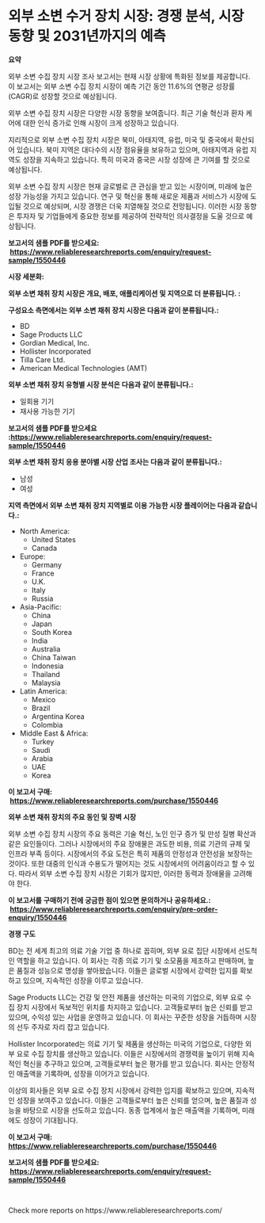<p><h1>외부 소변 수거 장치 시장: 경쟁 분석, 시장 동향 및 2031년까지의 예측</h1></p><p><strong>요약</strong></p>
<p><p>외부 소변 수집 장치 시장 조사 보고서는 현재 시장 상황에 특화된 정보를 제공합니다. 이 보고서는 외부 소변 수집 장치 시장이 예측 기간 동안 11.6%의 연평균 성장률(CAGR)로 성장할 것으로 예상됩니다.</p><p>외부 소변 수집 장치 시장은 다양한 시장 동향을 보여줍니다. 최근 기술 혁신과 환자 케어에 대한 인식 증가로 인해 시장이 크게 성장하고 있습니다.</p><p>지리적으로 외부 소변 수집 장치 시장은 북미, 아태지역, 유럽, 미국 및 중국에서 확산되어 있습니다. 북미 지역은 대다수의 시장 점유율을 보유하고 있으며, 아태지역과 유럽 지역도 성장을 지속하고 있습니다. 특히 미국과 중국은 시장 성장에 큰 기여를 할 것으로 예상됩니다.</p><p>외부 소변 수집 장치 시장은 현재 글로벌로 큰 관심을 받고 있는 시장이며, 미래에 높은 성장 가능성을 가지고 있습니다. 연구 및 혁신을 통해 새로운 제품과 서비스가 시장에 도입될 것으로 예상되며, 시장 경쟁은 더욱 치열해질 것으로 전망됩니다. 이러한 시장 동향은 투자자 및 기업들에게 중요한 정보를 제공하여 전략적인 의사결정을 도울 것으로 예상됩니다.</p></p>
<p><strong>보고서의 샘플 PDF를 받으세요: &nbsp;<a href="https://www.reliableresearchreports.com/enquiry/request-sample/1550446">https://www.reliableresearchreports.com/enquiry/request-sample/1550446</a></strong></p>
<p><strong>시장 세분화:</strong></p>
<p><strong> 외부 소변 채취 장치 시장은 개요, 배포, 애플리케이션 및 지역으로 더 분류됩니다. :</strong></p>
<p><strong>구성요소 측면에서는 외부 소변 채취 장치 시장은 다음과 같이 분류됩니다.:</strong></p>
<p><ul><li>BD</li><li>Sage Products LLC</li><li>Gordian Medical, Inc.</li><li>Hollister Incorporated</li><li>Tilla Care Ltd.</li><li>American Medical Technologies (AMT)</li></ul></p>
<p><strong> 외부 소변 채취 장치 유형별 시장 분석은 다음과 같이 분류됩니다.:</strong></p>
<p><ul><li>일회용 기기</li><li>재사용 가능한 기기</li></ul></p>
<p><strong>보고서의 샘플 PDF를 받으세요 :<a href="https://www.reliableresearchreports.com/enquiry/request-sample/1550446">https://www.reliableresearchreports.com/enquiry/request-sample/1550446</a></strong></p>
<p><strong> 외부 소변 채취 장치 응용 분야별 시장 산업 조사는 다음과 같이 분류됩니다.:</strong></p>
<p><ul><li>남성</li><li>여성</li></ul></p>
<p><strong>지역 측면에서 외부 소변 채취 장치 지역별로 이용 가능한 시장 플레이어는 다음과 같습니다.:</strong></p>
<p><ul>
    <li>
        North America:
        <ul>
            <li>United States</li>
            <li>Canada</li>
        </ul>
    </li>
    <li>
        Europe:
        <ul>
            <li>Germany</li>
            <li>France</li>
            <li>U.K.</li>
            <li>Italy</li>
            <li>Russia</li>
        </ul>
    </li>
    <li>
        Asia-Pacific:
        <ul>
            <li>China</li>
            <li>Japan</li>
            <li>South Korea</li>
            <li>India</li>
            <li>Australia</li>
            <li>China Taiwan</li>
            <li>Indonesia</li>
            <li>Thailand</li>
            <li>Malaysia</li>
        </ul>
    </li>
    <li>
        Latin America:
        <ul>
            <li>Mexico</li>
            <li>Brazil</li>
            <li>Argentina Korea</li>
            <li>Colombia</li>
        </ul>
    </li>
    <li>
        Middle East & Africa:
        <ul>
            <li>Turkey</li>
            <li>Saudi</li>
            <li>Arabia</li>
            <li>UAE</li>
            <li>Korea</li>
        </ul>
    </li>
    </ul></p>
<p><strong>이 보고서 구매: &nbsp;<a href="https://www.reliableresearchreports.com/purchase/1550446">https://www.reliableresearchreports.com/purchase/1550446</a></strong></p>
<p><strong>외부 소변 채취 장치의 주요 동인 및 장벽 시장</strong></p>
<p><p>외부 소변 수집 장치 시장의 주요 동력은 기술 혁신, 노인 인구 증가 및 만성 질병 확산과 같은 요인들이다. 그러나 시장에서의 주요 장애물은 과도한 비용, 의료 기관의 규제 및 인프라 부족 등이다. 시장에서의 주요 도전은 특히 제품의 안정성과 안전성을 보장하는 것이다. 또한 대중의 인식과 수용도가 떨어지는 것도 시장에서의 어려움이라고 할 수 있다. 따라서 외부 소변 수집 장치 시장은 기회가 많지만, 이러한 동력과 장애물을 고려해야 한다.</p></p>
<p><strong>이 보고서를 구매하기 전에 궁금한 점이 있으면 문의하거나 공유하세요.: &nbsp;<a href="https://www.reliableresearchreports.com/enquiry/pre-order-enquiry/1550446">https://www.reliableresearchreports.com/enquiry/pre-order-enquiry/1550446</a></strong></p>
<p><strong>경쟁 구도</strong></p>
<p><p>BD는 전 세계 최고의 의료 기술 기업 중 하나로 꼽히며, 외부 요로 집단 시장에서 선도적인 역할을 하고 있습니다. 이 회사는 각종 의료 기기 및 소모품을 제조하고 판매하며, 높은 품질과 성능으로 명성을 쌓아왔습니다. 이들은 글로벌 시장에서 강력한 입지를 확보하고 있으며, 지속적인 성장을 이루고 있습니다.</p><p>Sage Products LLC는 건강 및 안전 제품을 생산하는 미국의 기업으로, 외부 요로 수집 장치 시장에서 독보적인 위치를 차지하고 있습니다. 고객들로부터 높은 신뢰를 받고 있으며, 수익성 있는 사업을 운영하고 있습니다. 이 회사는 꾸준한 성장을 거듭하며 시장의 선두 주자로 자리 잡고 있습니다.</p><p>Hollister Incorporated는 의료 기기 및 제품을 생산하는 미국의 기업으로, 다양한 외부 요로 수집 장치를 생산하고 있습니다. 이들은 시장에서의 경쟁력을 높이기 위해 지속적인 혁신을 추구하고 있으며, 고객들로부터 높은 평가를 받고 있습니다. 회사는 안정적인 매출액을 기록하며, 성장을 이어가고 있습니다.</p><p>이상의 회사들은 외부 요로 수집 장치 시장에서 강력한 입지를 확보하고 있으며, 지속적인 성장을 보여주고 있습니다. 이들은 고객들로부터 높은 신뢰를 얻으며, 높은 품질과 성능을 바탕으로 시장을 선도하고 있습니다. 동종 업계에서 높은 매출액을 기록하며, 미래에도 성장이 기대됩니다.</p></p>
<p><strong>이 보고서 구매: &nbsp; <a href="https://www.reliableresearchreports.com/purchase/1550446">https://www.reliableresearchreports.com/purchase/1550446</a></strong></p>
<p><strong>보고서의 샘플 PDF를 받으세요: &nbsp;<a href="https://www.reliableresearchreports.com/enquiry/request-sample/1550446">https://www.reliableresearchreports.com/enquiry/request-sample/1550446</a></strong><strong></strong></p>
<p>&nbsp;</p>
<p>Check more reports on https://www.reliableresearchreports.com/</p>